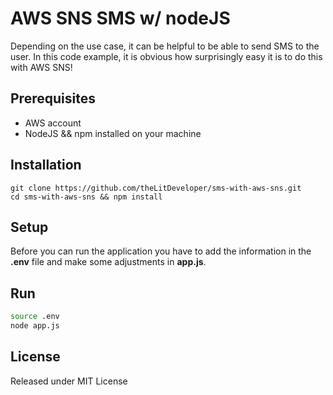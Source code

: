 # AWS SNS SMS w/ nodeJS
Depending on the use case, it can be helpful to be able to send SMS to the user. In this code example, it is obvious how surprisingly easy it is to do this with AWS SNS!

## Prerequisites
- AWS account
- NodeJS && npm installed on your machine

## Installation
```
git clone https://github.com/theLitDeveloper/sms-with-aws-sns.git
cd sms-with-aws-sns && npm install
```

## Setup
Before you can run the application you have to add the information in the **.env** file and make some adjustments in **app.js**.

## Run
```bash
source .env
node app.js
```

## License
Released under MIT License